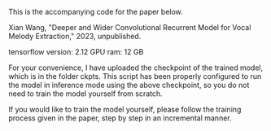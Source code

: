 This is the accompanying code for the paper below.

Xian Wang, "Deeper and Wider Convolutional Recurrent Model for Vocal Melody Extraction," 2023, unpublished.

tensorflow version: 2.12
GPU ram: 12 GB

For your convenience, I have uploaded the checkpoint of the trained model, which is in the folder ckpts.
This script has been properly configured to run the model in inference mode using the above checkpoint, so you do not need
to train the model yourself from scratch.

If you would like to train the model yourself, please follow the training process given in the paper, step by step in an
incremental manner.